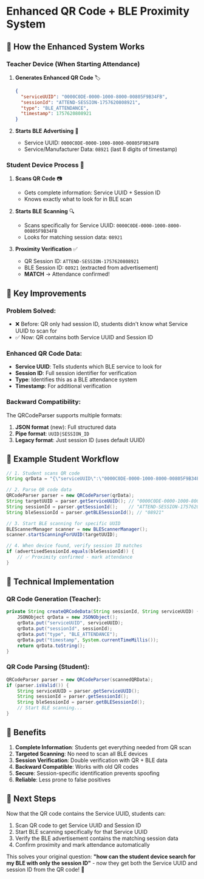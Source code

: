 # Enhanced QR Code + BLE Proximity System

## 🔄 How the Enhanced System Works

### **Teacher Device (When Starting Attendance)**

1. **Generates Enhanced QR Code** 🏷️
   ```json
   {
     "serviceUUID": "0000C0DE-0000-1000-8000-00805F9B34FB",
     "sessionId": "ATTEND-SESSION-1757620808921",
     "type": "BLE_ATTENDANCE", 
     "timestamp": 1757620808921
   }
   ```

2. **Starts BLE Advertising** 📡
   - Service UUID: `0000C0DE-0000-1000-8000-00805F9B34FB`
   - Service/Manufacturer Data: `08921` (last 8 digits of timestamp)

### **Student Device Process** 📱

1. **Scans QR Code** 📷
   - Gets complete information: Service UUID + Session ID
   - Knows exactly what to look for in BLE scan

2. **Starts BLE Scanning** 🔍
   - Scans specifically for Service UUID: `0000C0DE-0000-1000-8000-00805F9B34FB`
   - Looks for matching session data: `08921`

3. **Proximity Verification** ✅
   - QR Session ID: `ATTEND-SESSION-1757620808921`
   - BLE Session ID: `08921` (extracted from advertisement)
   - **MATCH** → Attendance confirmed!

## 🎯 **Key Improvements**

### **Problem Solved**: 
- ❌ Before: QR only had session ID, students didn't know what Service UUID to scan for
- ✅ Now: QR contains both Service UUID and Session ID

### **Enhanced QR Code Data**:
- **Service UUID**: Tells students which BLE service to look for
- **Session ID**: Full session identifier for verification  
- **Type**: Identifies this as a BLE attendance system
- **Timestamp**: For additional verification

### **Backward Compatibility**:
The QRCodeParser supports multiple formats:
1. **JSON format** (new): Full structured data
2. **Pipe format**: `UUID|SESSION_ID` 
3. **Legacy format**: Just session ID (uses default UUID)

## 📱 **Example Student Workflow**

```java
// 1. Student scans QR code
String qrData = "{\"serviceUUID\":\"0000C0DE-0000-1000-8000-00805F9B34FB\",\"sessionId\":\"ATTEND-SESSION-1757620808921\"}";

// 2. Parse QR code data  
QRCodeParser parser = new QRCodeParser(qrData);
String targetUUID = parser.getServiceUUID(); // "0000C0DE-0000-1000-8000-00805F9B34FB"
String sessionId = parser.getSessionId();    // "ATTEND-SESSION-1757620808921" 
String bleSessionId = parser.getBLESessionId(); // "08921"

// 3. Start BLE scanning for specific UUID
BLEScannerManager scanner = new BLEScannerManager();
scanner.startScanningForUUID(targetUUID);

// 4. When device found, verify session ID matches
if (advertisedSessionId.equals(bleSessionId)) {
    // ✅ Proximity confirmed - mark attendance
}
```

## 🔧 **Technical Implementation**

### **QR Code Generation (Teacher)**:
```java
private String createQRCodeData(String sessionId, String serviceUUID) {
    JSONObject qrData = new JSONObject();
    qrData.put("serviceUUID", serviceUUID);
    qrData.put("sessionId", sessionId);  
    qrData.put("type", "BLE_ATTENDANCE");
    qrData.put("timestamp", System.currentTimeMillis());
    return qrData.toString();
}
```

### **QR Code Parsing (Student)**:
```java
QRCodeParser parser = new QRCodeParser(scannedQRData);
if (parser.isValid()) {
    String serviceUUID = parser.getServiceUUID();
    String sessionId = parser.getSessionId();
    String bleSessionId = parser.getBLESessionId();
    // Start BLE scanning...
}
```

## 🎉 **Benefits**

1. **Complete Information**: Students get everything needed from QR scan
2. **Targeted Scanning**: No need to scan all BLE devices
3. **Session Verification**: Double verification with QR + BLE data
4. **Backward Compatible**: Works with old QR codes
5. **Secure**: Session-specific identification prevents spoofing
6. **Reliable**: Less prone to false positives

## 🚀 **Next Steps**

Now that the QR code contains the Service UUID, students can:
1. Scan QR code to get Service UUID and Session ID
2. Start BLE scanning specifically for that Service UUID  
3. Verify the BLE advertisement contains the matching session data
4. Confirm proximity and mark attendance automatically

This solves your original question: **"how can the student device search for my BLE with only the session ID"** - now they get both the Service UUID and session ID from the QR code! 🎯